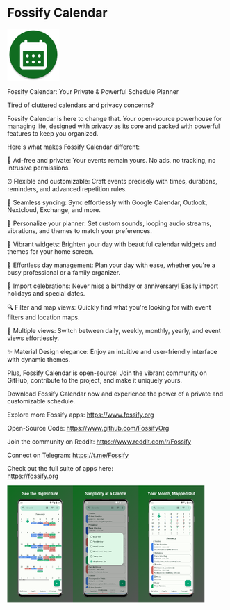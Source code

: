 # Fossify Calendar
<img alt="Logo" src="graphics/icon.webp" width="120" />

Fossify Calendar: Your Private & Powerful Schedule Planner

Tired of cluttered calendars and privacy concerns?

Fossify Calendar is here to change that. Your open-source powerhouse for managing life, designed with privacy as its core and packed with powerful features to keep you organized.

Here's what makes Fossify Calendar different:

🚫 Ad-free and private: Your events remain yours. No ads, no tracking, no intrusive permissions.

⏰ Flexible and customizable: Craft events precisely with times, durations, reminders, and advanced repetition rules.

🔄 Seamless syncing: Sync effortlessly with Google Calendar, Outlook, Nextcloud, Exchange, and more.

🎨 Personalize your planner: Set custom sounds, looping audio streams, vibrations, and themes to match your preferences.

🌈 Vibrant widgets: Brighten your day with beautiful calendar widgets and themes for your home screen.

📅 Effortless day management: Plan your day with ease, whether you're a busy professional or a family organizer.

🎉 Import celebrations: Never miss a birthday or anniversary! Easily import holidays and special dates.

🔍 Filter and map views: Quickly find what you're looking for with event filters and location maps.

📆 Multiple views: Switch between daily, weekly, monthly, yearly, and event views effortlessly.

✨ Material Design elegance: Enjoy an intuitive and user-friendly interface with dynamic themes.

Plus, Fossify Calendar is open-source! Join the vibrant community on GitHub, contribute to the project, and make it uniquely yours.

Download Fossify Calendar now and experience the power of a private and customizable schedule.

Explore more Fossify apps: https://www.fossify.org

Open-Source Code: https://www.github.com/FossifyOrg

Join the community on Reddit: https://www.reddit.com/r/Fossify

Connect on Telegram: https://t.me/Fossify

Check out the full suite of apps here:  
https://fossify.org

<div style="display:flex;">
<img alt="App image" src="fastlane/metadata/android/en-US/images/phoneScreenshots/1_en-US.png" width="30%">
<img alt="App image" src="fastlane/metadata/android/en-US/images/phoneScreenshots/2_en-US.png" width="30%">
<img alt="App image" src="fastlane/metadata/android/en-US/images/phoneScreenshots/4_en-US.png" width="30%">
</div>
